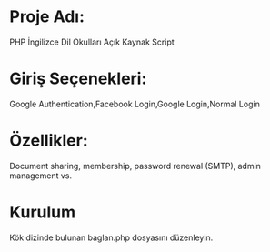 # Proje Adı:
PHP İngilizce Dil Okulları Açık Kaynak Script 
# Giriş Seçenekleri:
Google Authentication,Facebook Login,Google Login,Normal Login
# Özellikler:
Document sharing, membership, password renewal (SMTP), admin management vs.
# Kurulum
Kök dizinde bulunan baglan.php dosyasını düzenleyin.
